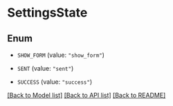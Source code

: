 # SettingsState

## Enum


* `SHOW_FORM` (value: `"show_form"`)

* `SENT` (value: `"sent"`)

* `SUCCESS` (value: `"success"`)


[[Back to Model list]](../README.md#documentation-for-models) [[Back to API list]](../README.md#documentation-for-api-endpoints) [[Back to README]](../README.md)


